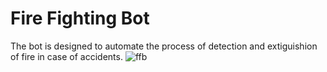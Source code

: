 # Fire Fighting Bot
The bot is designed to automate the process of detection and extiguishion of fire in case of accidents. 
![ffb](https://user-images.githubusercontent.com/56159886/136189884-27e9774d-a5a3-46ee-8b1a-69ee022d8c3c.jpg)
